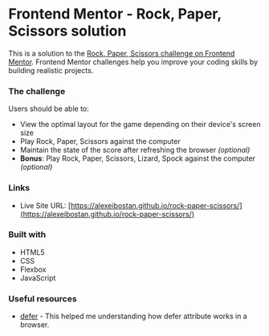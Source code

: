 # Frontend Mentor - Rock, Paper, Scissors solution

This is a solution to the [Rock, Paper, Scissors challenge on Frontend Mentor](https://www.frontendmentor.io/challenges/rock-paper-scissors-game-pTgwgvgH). Frontend Mentor challenges help you improve your coding skills by building realistic projects.

### The challenge

Users should be able to:

- View the optimal layout for the game depending on their device's screen size
- Play Rock, Paper, Scissors against the computer
- Maintain the state of the score after refreshing the browser _(optional)_
- **Bonus**: Play Rock, Paper, Scissors, Lizard, Spock against the computer _(optional)_

### Links

- Live Site URL: [https://alexeibostan.github.io/rock-paper-scissors/](https://alexeibostan.github.io/rock-paper-scissors/)

### Built with

- HTML5
- CSS
- Flexbox
- JavaScript

### Useful resources

- [defer](https://www.w3schools.com/tags/att_script_defer.asp) - This helped me understanding how defer attribute works in a browser.
